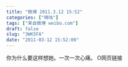 ```yaml
---
title: "微博 2011.3.12 15:52"
categories: ["嘀咕"]
tags: ["来自微博 weibo.com"]
draft: false
slug: "3WK5FA"
date: "2011-03-12 15:52:00"
---
```


<p>你为什么要这样想她。一次一次心痛。 O网页链接 ​​​​</p>

